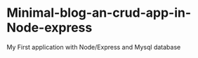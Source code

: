 # Minimal-blog-an-crud-app-in-Node-express
My First application with Node/Express and Mysql database
